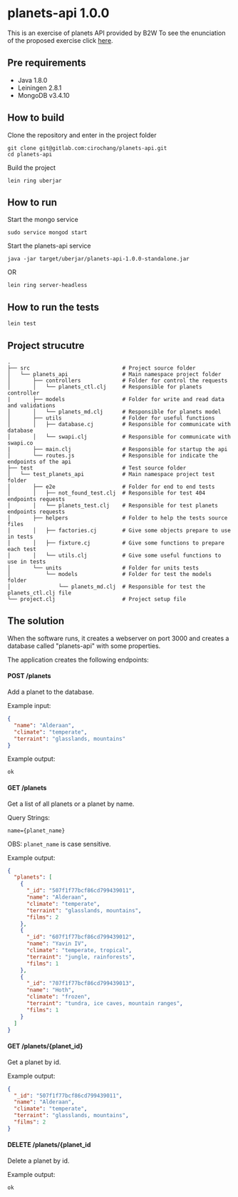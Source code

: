 # planets-api 1.0.0

This is an exercise of planets API provided by B2W
To see the enunciation of the proposed exercise click [here](/resources/exercise.txt).

## Pre requirements

- Java 1.8.0
- Leiningen 2.8.1
- MongoDB v3.4.10

## How to build

Clone the repository and enter in the project folder
```
git clone git@gitlab.com:cirochang/planets-api.git
cd planets-api
```

Build the project
```
lein ring uberjar
```

## How to run

Start the mongo service
```
sudo service mongod start
```

Start the planets-api service
```
java -jar target/uberjar/planets-api-1.0.0-standalone.jar
```

OR
```
lein ring server-headless
```

## How to run the tests
```
lein test
```

## Project strucutre

    .
    ├── src                             # Project source folder
    │   └── planets_api                 # Main namespace project folder
    │       ├── controllers             # Folder for control the requests
    │       │   └── planets_ctl.clj     # Responsible for planets controller
    |       ├── models                  # Folder for write and read data and validations
    │       │   └── planets_md.clj      # Responsible for planets model
    │       ├── utils                   # Folder for useful functions
    │       │   ├── database.cj         # Responsible for communicate with database
    │       │   └── swapi.clj           # Responsible for communicate with swapi.co
    |       ├── main.clj                # Responsible for startup the api
    │       └── routes.js               # Responsible for indicate the endpoints of the api
    ├── test                            # Test source folder
    │   └── test_planets_api            # Main namespace project test folder
    │       ├── e2e                     # Folder for end to end tests
    │       │   ├── not_found_test.clj  # Responsible for test 404 endpoints requests
    │       │   └── planets_test.clj    # Responsible for test planets endpoints requests
    │       ├── helpers                 # Folder to help the tests source files
    │       │   ├── factories.cj        # Give some objects prepare to use in tests 
    │       │   ├── fixture.cj          # Give some functions to prepare each test
    │       │   └── utils.clj           # Give some useful functions to use in tests
    │       └── units                   # Folder for units tests
    │           └── models              # Folder for test the models folder
    │               └── planets_md.clj  # Responsible for test the planets_ctl.clj file
    └── project.clj                     # Project setup file


## The solution

When the software runs, it creates a webserver on port 3000 and creates a database called "planets-api" with some properties.

The application creates the following endpoints:

#### POST /planets

Add a planet to the database.

Example input:
```json
{
  "name": "Alderaan",
  "climate": "temperate",
  "terraint": "glasslands, mountains"
}
```

Example output:
```
ok
```

#### GET /planets

Get a list of all planets or a planet by name.

Query Strings:
```
name={planet_name}
```
OBS: `planet_name` is case sensitive. 

Example output:
```json
{
  "planets": [
    {
      "_id": "507f1f77bcf86cd799439011",
      "name": "Alderaan",
      "climate": "temperate",
      "terraint": "glasslands, mountains",
      "films": 2
    },
    {
      "_id": "607f1f77bcf86cd799439012",
      "name": "Yavin IV",
      "climate": "temperate, tropical",
      "terraint": "jungle, rainforests",
      "films": 1
    },
    {
      "_id": "707f1f77bcf86cd799439013",
      "name": "Hoth",
      "climate": "frozen",
      "terraint": "tundra, ice caves, mountain ranges",
      "films": 1
    }
  ]
}
```

#### GET /planets/{planet_id}

Get a planet by id. 

Example output:
```json
{
  "_id": "507f1f77bcf86cd799439011",
  "name": "Alderaan",
  "climate": "temperate",
  "terraint": "glasslands, mountains",
  "films": 2
}
```


#### DELETE /planets/{planet_id

Delete a planet by id. 

Example output:
```
ok
```
